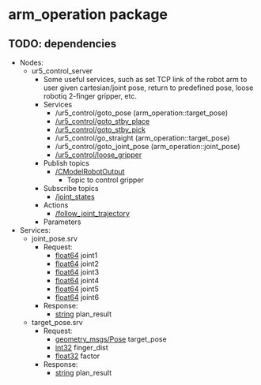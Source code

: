# arm_operation package
## TODO: dependencies
* Nodes:
  * ur5_control_server
    * Some useful services, such as set TCP link of the robot arm to user given cartesian/joint pose, return to predefined pose, loose robotiq 2-finger gripper, etc.
    * Services
      * /ur5_control/goto_pose (arm_operation::target_pose)
      * [/ur5_control/goto_stby_place](http://docs.ros.org/melodic/api/std_srvs/html/srv/Empty.html)
      * [/ur5_control/goto_stby_pick](http://docs.ros.org/melodic/api/std_srvs/html/srv/Empty.html)
      * /ur5_control/go_straight (arm_operation::target_pose)
      * /ur5_control/goto_joint_pose (arm_operation::joint_pose)
      * [/ur5_control/loose_gripper](http://docs.ros.org/melodic/api/std_srvs/html/srv/Empty.html)
    * Publish topics
      * [/CModelRobotOutput](http://docs.ros.org/hydro/api/robotiq_c_model_control/html/msg/CModel_robot_output.html)
        *  Topic to control gripper
    * Subscribe topics
      * [/joint_states](http://docs.ros.org/melodic/api/sensor_msgs/html/msg/JointState.html)
    * Actions
      * [/follow_joint_trajectory](http://docs.ros.org/api/control_msgs/html/action/FollowJointTrajectory.html)
    * Parameters
* Services:
  * joint_pose.srv
    * Request:
      * [float64](http://docs.ros.org/jade/api/std_msgs/html/msg/Float64.html) joint1
      * [float64](http://docs.ros.org/jade/api/std_msgs/html/msg/Float64.html) joint2
      * [float64](http://docs.ros.org/jade/api/std_msgs/html/msg/Float64.html) joint3
      * [float64](http://docs.ros.org/jade/api/std_msgs/html/msg/Float64.html) joint4
      * [float64](http://docs.ros.org/jade/api/std_msgs/html/msg/Float64.html) joint5
      * [float64](http://docs.ros.org/jade/api/std_msgs/html/msg/Float64.html) joint6
    * Response:
      * [string](http://docs.ros.org/jade/api/std_msgs/html/msg/String.html) plan_result
  * target_pose.srv
    * Request:
      * [geometry_msgs/Pose](http://docs.ros.org/lunar/api/geometry_msgs/html/msg/Pose.html) target_pose
      * [int32](http://docs.ros.org/jade/api/std_msgs/html/msg/Int32.html) finger_dist
      * [float32](http://docs.ros.org/jade/api/std_msgs/html/msg/Float32.html) factor
    * Response:
      * [string](http://docs.ros.org/jade/api/std_msgs/html/msg/String.html) plan_result
